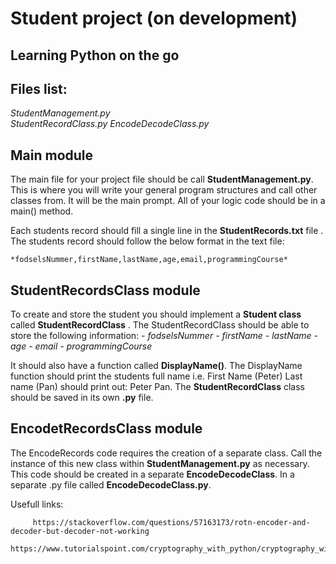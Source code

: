 #  Student project      (on development)

## Learning Python on the go

## Files list:

*StudentManagement.py*  
*StudentRecordClass.py*
*EncodeDecodeClass.py*
## Main module

The main file for your project file should be call
**StudentManagement.py**.  
This is where you will write your general program structures and call
other classes from. It will be the main prompt. All of your logic code
should be in a main() method.

Each students record should fill a single line in the
**StudentRecords.txt** file . The students record should follow the
below format in the text file:

    *fodselsNummer,firstName,lastName,age,email,programmingCourse*


## StudentRecordsClass module

To create and store the student you should implement a **Student class**
called **StudentRecordClass** . The StudentRecordClass should be able to
store the following information: *- fodselsNummer* *- firstName* *-
lastName* *- age* *- email* *- programmingCourse*

It should also have a function called **DisplayName()**. The DisplayName
function should print the students full name i.e. First Name (Peter)
Last name (Pan) should print out: Peter Pan. The **StudentRecordClass**
class should be saved in its own **.py** file.

## EncodetRecordsClass module

The EncodeRecords code requires the creation of a separate class. Call
the instance of this new class within **StudentManagement.py** as
necessary. This code should be created in a separate
**EncodeDecodeClass**. In a separate .py file called
**EncodeDecodeClass.py**.

Usefull links:

         https://stackoverflow.com/questions/57163173/rotn-encoder-and-decoder-but-decoder-not-working  
         https://www.tutorialspoint.com/cryptography_with_python/cryptography_with_python_caesar_cipher.htm

